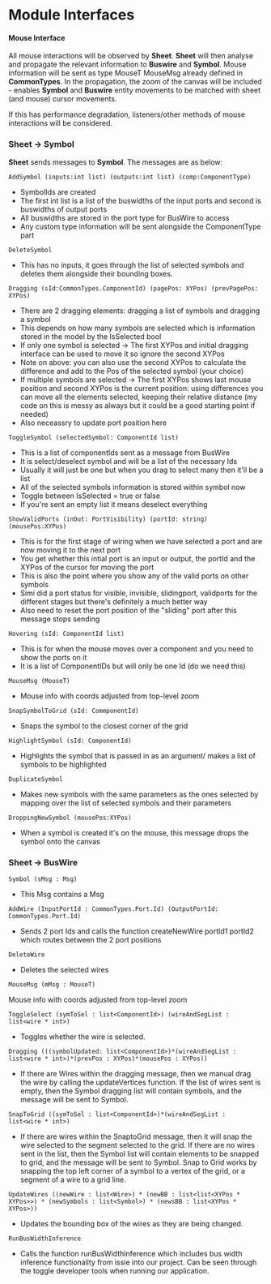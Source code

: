 # Module Interfaces

#### Mouse Interface

All mouse interactions will be observed by **Sheet**. **Sheet** will then analyse and propagate the relevant information to **Buswire** and **Symbol**. Mouse information will be sent as type MouseT MouseMsg already defined in **CommonTypes**. In the propagation, the zoom of the canvas will be included - enables **Symbol** and **Buswire** entity movements to be matched with sheet (and mouse) cursor
movements.

If this has performance degradation, listeners/other methods of mouse interactions will be considered.

### Sheet -> Symbol
**Sheet** sends messages to **Symbol**. The messages are as below:
```
AddSymbol (inputs:int list) (outputs:int list) (comp:ComponentType)
```
- SymbolIds are created 
- The first int list is a list of the buswidths of the input ports and second is buswidths of output ports
- All buswidths are stored in the port type for BusWire to access 
- Any custom type information will be sent alongside the ComponentType part

```
DeleteSymbol
```
- This has no inputs, it goes through the list of selected symbols and deletes them alongside their bounding boxes.

```
Dragging (sId:CommonTypes.ComponentId) (pagePos: XYPos) (prevPagePos: XYPos)
```
- There are 2 dragging elements: dragging a list of symbols and dragging a symbol 
- This depends on how many symbols are selected which is information stored in the model by the IsSelected bool 
- If only one symbol is selected -> The first XYPos and initial dragging interface can be used to move it so ignore the second XYPos  
- Note on above: you can also use the second XYPos to calculate the difference and add to the Pos of the selected symbol (your choice) 
- If multiple symbols are selected -> The first XYPos shows last mouse position and second XYPos is the current position: using differences you can move all the elements selected, keeping their relative distance (my code on this is messy as always but it could be a good starting point if needed)
- Also neceassry to update port position here 

```
ToggleSymbol (selectedSymbol: ComponentId list)
```
- This is a list of componentIds sent as a message from BusWire
- It is select/deselect symbol and will be a list of the necessary Ids 
- Usually it will just be one but when you drag to select many then it'll be a list  
- All of the selected symbols information is stored within symbol now 
- Toggle between IsSelected = true or false 
- If you're sent an empty list it means deselect everything 

```
ShowValidPorts (inOut: PortVisibility) (portId: string) (mousePos:XYPos)
```
- This is for the first stage of wiring when we have selected a port and are now moving it to the next port 
- You get whether this intial port is an input or output, the portId and the XYPos of the cursor for moving the port 
- This is also the point where you show any of the valid ports on other symbols 
- Simi did a port status for visible, invisible, slidingport, validports for the different stages but there's definitely a much better way 
- Also need to reset the port position of the "sliding" port after this message stops sending 

```
Hovering (sId: ComponentId list)
```
- This is for when the mouse moves over a component and you need to show the ports on it 
- It is a list of ComponentIDs but will only be one Id (do we need this)

```
MouseMsg (MouseT)
```
- Mouse info with coords adjusted from top-level zoom
```
SnapSymbolToGrid (sId: CommponentId)
```
- Snaps the symbol to the closest corner of the grid
```
HighlightSymbol (sId: ComponentId)
```
- Highlights the symbol that is passed in as an argument/ makes a list of symbols to be highlighted
```
DuplicateSymbol
```
- Makes new symbols with the same parameters as the ones selected by mapping over the list of selected symbols and their parameters
```
DroppingNewSymbol (mousePos:XYPos)
```
- When a symbol is created it's on the mouse, this message drops the symbol onto the canvas

### Sheet -> BusWire 

```
Symbol (sMsg : Msg)
```
- This Msg contains a Msg  
```
AddWire (InputPortId : CommonTypes.Port.Id) (OutputPortId: CommonTypes.Port.Id)
```
- Sends 2 port Ids and calls the function createNewWire portId1 portId2 which routes between the 2 port positions
```
DeleteWire
```
- Deletes the selected wires
```
MouseMsg (mMsg : MouseT)
```
Mouse info with coords adjusted from top-level zoom
```
ToggleSelect (symToSel : list<ComponentId>) (wireAndSegList : list<wire * int>) 
```
- Toggles whether the wire is selected.
```
Dragging (((symbolUpdated: list<ComponentId>)*(wireAndSegList : list<wire * int>)*(prevPos : XYPos)*(mousePos : XYPos)) 
```
- If there are Wires within the dragging message, then we manual drag the wire by calling the updateVertices function. If the list of wires sent is empty, then the Symbol dragging list will contain symbols, and the message will be sent to Symbol.
```
SnapToGrid ((symToSel : list<ComponentId>)*(wireAndSegList :  list<wire * int>) 
```
- If there are wires within the SnaptoGrid message, then it will snap the wire selected to the segment selected to the grid. If there are no wires sent in the list, then the Symbol list will contain elements to be snapped to grid, and the message will be sent to Symbol. Snap to Grid works by snapping the top left corner of a symbol to a vertex of the grid, or a segment of a wire to a grid line.
```
UpdateWires ((newWire : list<Wire>) * (newBB : list<list<XYPos * XYPos>>) * (newSymbols : list<Symbol>) * (newsBB : list<XYPos * XYPos>))
```
- Updates the bounding box of the wires as they are being changed.
```
RunBusWidthInference
```
- Calls the function runBusWidthInference which includes bus width inference functionality from issie into our project. Can be seen through the toggle developer tools when running our application.

<!---
### Keyboard Interface 

- Ctrl-N 
  - Opens the drop down menu for symbol selection. 
- Alt-0
  - To run BusWidth inference.
- Alt-Up
  - To zoom in.
- Alt-Down 
  - To zoom out.
- Ctrl-D
  - To delete.
- Ctrl-C 
  - To duplicate.



